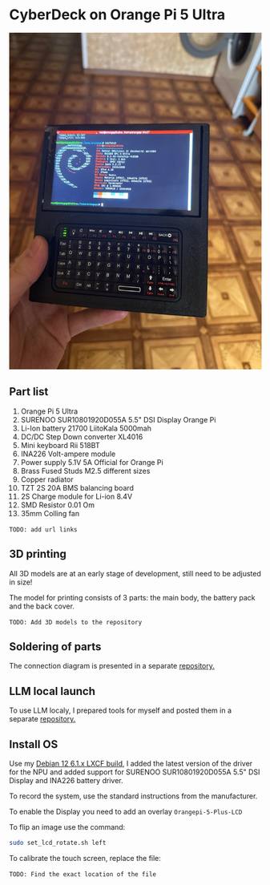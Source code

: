 # CyberDeck on Orange Pi 5 Ultra

![CyberDeck](/image/1.jpg)

## Part list

1. Orange Pi 5 Ultra
2. SURENOO SUR10801920D055A 5.5" DSI Display Orange Pi
3. Li-Ion battery 21700 LiitoKala 5000mah
4. DC/DC Step Down converter XL4016
5. Mini keyboard Rii 518BT
6. INA226 Volt-ampere module
7. Power supply 5.1V 5A Official for Orange Pi
8. Brass Fused Studs M2.5 different sizes
9. Copper radiator
10. TZT 2S 20A BMS balancing board
11. 2S Charge module for Li-ion 8.4V
12. SMD Resistor 0.01 Om
13. 35mm Colling fan

`TODO: add url links`

## 3D printing

All 3D models are at an early stage of development, still need to be adjusted in size!

The model for printing consists of 3 parts: the main body, the battery pack and the back cover.

`TODO: Add 3D models to the repository`

## Soldering of parts

The connection diagram is presented in a separate [repository.](https://github.com/DrHo1y/ina226-battery-driver)

## LLM local launch

To use LLM localy, I prepared tools for myself and posted them in a separate [repository.](https://github.com/DrHo1y/rkllm-gradio-server)

## Install OS

Use my [Debian 12 6.1.x LXCF build](https://github.com/DrHo1y/orangepi-build/releases/tag/v1.0.0), I added the latest version of the driver for the NPU and added support for SURENOO SUR10801920D055A 5.5" DSI Display and INA226 battery driver.

To record the system, use the standard instructions from the manufacturer.

To enable the Display you need to add an overlay `Orangepi-5-Plus-LCD`

To flip an image use the command:

```bash
sudo set_lcd_rotate.sh left
```

To calibrate the touch screen, replace the file:

`TODO: Find the exact location of the file`
